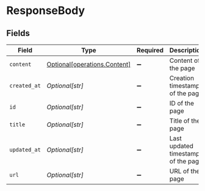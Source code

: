 # ResponseBody


## Fields

| Field                                                                                                                           | Type                                                                                                                            | Required                                                                                                                        | Description                                                                                                                     | Example                                                                                                                         |
| ------------------------------------------------------------------------------------------------------------------------------- | ------------------------------------------------------------------------------------------------------------------------------- | ------------------------------------------------------------------------------------------------------------------------------- | ------------------------------------------------------------------------------------------------------------------------------- | ------------------------------------------------------------------------------------------------------------------------------- |
| `content`                                                                                                                       | [Optional[operations.Content]](../../models/operations/content.md)                                                              | :heavy_minus_sign:                                                                                                              | Content of the page                                                                                                             |                                                                                                                                 |
| `created_at`                                                                                                                    | *Optional[str]*                                                                                                                 | :heavy_minus_sign:                                                                                                              | Creation timestamp of the page                                                                                                  | 2024-05-20T06:19:00.209Z                                                                                                        |
| `id`                                                                                                                            | *Optional[str]*                                                                                                                 | :heavy_minus_sign:                                                                                                              | ID of the page                                                                                                                  | 65620                                                                                                                           |
| `title`                                                                                                                         | *Optional[str]*                                                                                                                 | :heavy_minus_sign:                                                                                                              | Title of the page                                                                                                               | Getting started in Confluence                                                                                                   |
| `updated_at`                                                                                                                    | *Optional[str]*                                                                                                                 | :heavy_minus_sign:                                                                                                              | Last updated timestamp of the page                                                                                              | 2024-05-20T06:19:00.209Z                                                                                                        |
| `url`                                                                                                                           | *Optional[str]*                                                                                                                 | :heavy_minus_sign:                                                                                                              | URL of the page                                                                                                                 | https://shreyaans20.atlassian.net/wiki/spaces/~712020b4e5987a0eaa4fae8878f723efab571b/pages/65620/Getting+started+in+Confluence |